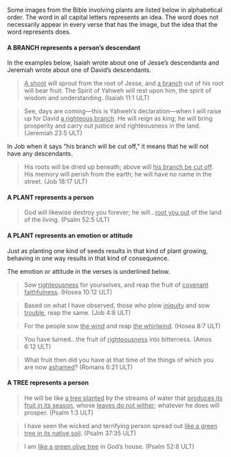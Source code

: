 

Some images from the Bible involving plants are listed below in alphabetical order. The word in all capital letters represents an idea. The word does not necessarily appear in every verse that has the image, but the idea that the word represents does.


#### A BRANCH represents a person’s descendant

In the examples below, Isaiah wrote about one of Jesse’s descendants and Jeremiah wrote about one of David’s descendants.
><u>A shoot</u> will sprout from the root of Jesse, and <u>a branch</u> out of his root will bear fruit.
>The Spirit of Yahweh will rest upon him, the spirit of wisdom and understanding. (Isaiah 11:1 ULT)


>See, days are coming—this is Yahweh’s declaration—when I will raise up for David <u>a righteous branch</u>.
>He will reign as king; he will bring prosperity and carry out justice and righteousness in the land.  (Jeremiah 23:5 ULT)


In Job when it says “his branch will be cut off,” it means that he will not have any descendants.

>His roots will be dried up beneath;
>above will <u>his branch be cut off</u>.
>His memory will perish from the earth;
>he will have no name in the street. (Job 18:17 ULT)


#### A PLANT represents a person

>God will likewise destroy you forever; he will…<u>root you out</u> of the land of the living. (Psalm 52:5 ULT)


#### A PLANT represents an emotion or attitude

Just as planting one kind of seeds results in that kind of plant growing, behaving in one way results in that kind of consequence.

The emotion or attitude in the verses is underlined below.
>Sow <u>righteousness</u> for yourselves, and reap the fruit of <u>covenant faithfulness</u>. (Hosea 10:12 ULT)


<blockquote>Based on what I have observed, those who plow <u>iniquity</u> and sow <u>trouble</u>, reap the same. (Job 4:8 ULT)</blockquote>


>For the people sow <u>the wind</u> and reap <u>the whirlwind</u>. (Hosea 8:7 ULT)


<blockquote>You have turned…the fruit of <u>righteousness</u> into bitterness. (Amos 6:12 ULT)</blockquote>


>What fruit then did you have at that time of the things of which you are now <u>ashamed</u>?  (Romans 6:21 ULT)


#### A TREE represents a person

>He will be like <u>a tree planted</u> by the streams of water that <u>produces its fruit in its season</u>, whose <u>leaves do not wither</u>; whatever he does will prosper. (Psalm 1:3 ULT)


<blockquote>I have seen the wicked and terrifying person spread out <u>like a green tree in its native soil</u>. (Psalm 37:35 ULT)</blockquote>


>I am <u>like a green olive tree</u> in God’s house. (Psalm 52:8 ULT)